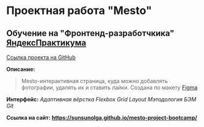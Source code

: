 # Проектная работа "Mesto"
## Обучение на "Фронтенд-разработчкика" [ЯндексПрактикума](https://practicum.yandex.ru/)

[Ссылка проекта на GitHub](https://sunsunolga.github.io/mesto-project-bootcamp/)

__Описание:__
>Mesto-интерактивная страница, куда можно добавлять фотографии, удалять их и ставить лайки.
Создана по макету
 [Figma](https://www.figma.com/file/2cn9N9jSkmxD84oJik7xL7/JavaScript.-Sprint-4?node-id=28212%3A212&t=6kdGFWFHNNy7DdxH-0)

__Интерфейс:__
*Адаптивная вёрстка*
*Flexbox*
*Grid Layout*
*Мэтодология БЭМ*
*Git*

__Ссылка на сайт:__
 **https://sunsunolga.github.io/mesto-project-bootcamp/**

